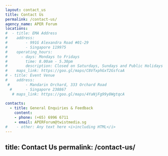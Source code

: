 ```yaml
---
layout: contact_us
title: Contact Us
permalink: /contact-us/
agency_name: APER Forum
locations:
#  - title: EMA Address
#    address:
#        - 991G Alexandra Road #01-29
#        - Singapore 119975
#    operating_hours:
#      - days: Mondays to Fridays
#        time: 8.00am - 5.30pm
#        description: Closed on Saturdays, Sundays and Public Holidays
#    maps_link: https://goo.gl/maps/C8VfxphGxT2GsfcaA
# - title: Event Venue
#    address:
 #       - Mandarin Orchard, 333 Orchard Road
  #      - Singapore 238867
   # maps_link: https://goo.gl/maps/4YaNjFg99y8WgtqcA
    
contacts:
  - title: General Enquiries & Feedback
    content:
    - phone: (+65) 6996 6711
    - email: APERForum@twistmedia.sg
#    - other: Any text here <i>including HTML</i>
---
```

title: Contact Us
permalink: /contact-us/
---
